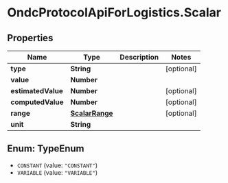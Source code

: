 # OndcProtocolApiForLogistics.Scalar

## Properties
Name | Type | Description | Notes
------------ | ------------- | ------------- | -------------
**type** | **String** |  | [optional] 
**value** | **Number** |  | 
**estimatedValue** | **Number** |  | [optional] 
**computedValue** | **Number** |  | [optional] 
**range** | [**ScalarRange**](ScalarRange.md) |  | [optional] 
**unit** | **String** |  | 

<a name="TypeEnum"></a>
## Enum: TypeEnum

* `CONSTANT` (value: `"CONSTANT"`)
* `VARIABLE` (value: `"VARIABLE"`)

